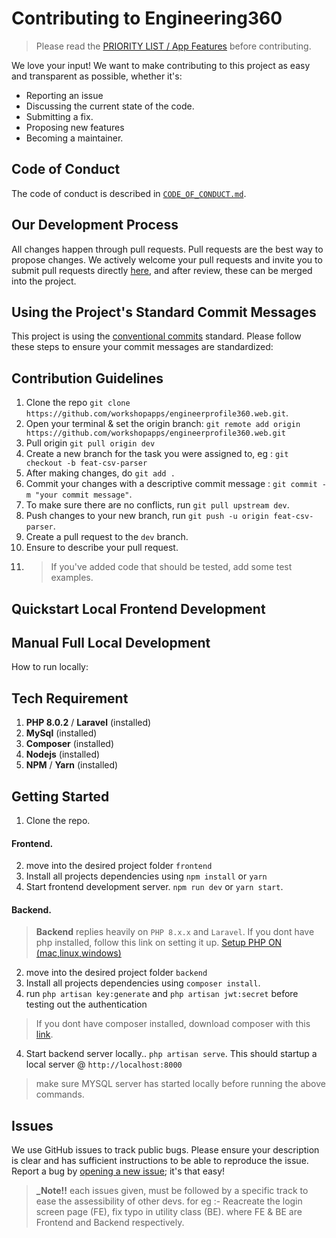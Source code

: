 # Contributing to Engineering360
> Please read the [PRIORITY LIST / App Features](https://github.com/workshopapps/engineerprofile360.web/issues/1) before contributing.

We love your input! We want to make contributing to this project as easy and transparent as possible, whether it's:
- Reporting an issue
- Discussing the current state of the code.
- Submitting a fix.
- Proposing new features
- Becoming a maintainer.

## Code of Conduct
The code of conduct is described in [`CODE_OF_CONDUCT.md`](CODE_OF_CONDUCT.md).

## Our Development Process
All changes happen through pull requests. Pull requests are the best way to propose changes. We actively welcome your pull requests and invite you to submit pull requests directly [here](https://github.com/workshopapps/engineerprofile360.web/pulls), and after review, these can be merged into the project.

## Using the Project's Standard Commit Messages
This project is using the [conventional commits](https://www.conventionalcommits.org/en/v1.0.0-beta.2/) standard. Please follow these steps to ensure your
commit messages are standardized:
<!-- 1. Make sure your shell path is in the root of the project (not inside any of the packages).
2. Run `yarn`.
3. Stage the files you are committing with `git add [files]`.
4. Run `yarn commit`. This will start an interactive prompt that generates your commit message:
    1. Select the type of change.
    2. Type the scope. This is either `global` for project-wide changes or one of the packages (kibbeh, shawarma etc.).
    3. Write a short, imperative tense description of the change.
    4. If the above was not sufficient, you may now write a longer description of your change (otherwise press enter to leave blank).
    5. y or n for whether there are any breaking changes (e.g. changing the props of a component, changing the JSON structure of an API response).
    6. y or n for whether this change affects an open issue, if positive you will be prompted to enter the issue number.
5. Your commit message has now been created, you may push to your fork and open a pull request (read below for further instructions). -->

## Contribution Guidelines

1. Clone the repo `git clone https://github.com/workshopapps/engineerprofile360.web.git`.
2. Open your terminal & set the origin branch: `git remote add origin https://github.com/workshopapps/engineerprofile360.web.git`
3. Pull origin `git pull origin dev`
4. Create a new branch for the task you were assigned to, eg : `git checkout -b feat-csv-parser`
5. After making changes, do `git add .`
6. Commit your changes with a descriptive commit message : `git commit -m "your commit message"`.
7. To make sure there are no conflicts, run `git pull upstream dev`.
8. Push changes to your new branch, run `git push -u origin feat-csv-parser`.
9. Create a pull request to the `dev` branch.
10. Ensure to describe your pull request.
11. > If you've added code that should be tested, add some test examples.

<!-- 
1. Fork the repo and create your branch (usually named `patch-%the number of PRs you've already made%`) from `staging`.
3. Ensure to describe your pull request. -->


## Quickstart Local Frontend Development

## Manual Full Local Development
How to run locally:


## Tech Requirement

1. **PHP 8.0.2** / **Laravel** (installed)
2. **MySql** (installed)
3. **Composer** (installed)
4. **Nodejs** (installed)
5. **NPM** / **Yarn** (installed)


## Getting Started

1. Clone the repo.

#### Frontend.

2. move into the desired project folder `frontend`
3. Install all projects dependencies using `npm install` or `yarn`
4. Start frontend development server. `npm run dev` or `yarn start`.

#### Backend.

> **Backend** replies heavily on `PHP 8.x.x` and `Laravel`. If you dont have php installed, follow this link on setting it up. [Setup PHP ON (mac,linux,windows) ](https://www.youtube.com/watch?v=mVzL2MRFANI)

2. move into the desired project folder `backend`
3. Install all projects dependencies using `composer install`.
4. run `php artisan key:generate` and `php artisan jwt:secret` before testing out the authentication

> If you dont have composer installed, download composer with this [link](https://getcomposer.org/download/).

4. Start backend server locally.. `php artisan serve`. This should startup a local server @ `http://localhost:8000`

> make sure MYSQL server has started locally before running the above commands.

## Issues

We use GitHub issues to track public bugs. Please ensure your description is
clear and has sufficient instructions to be able to reproduce the issue. Report a bug by <a href="https://github.com/workshopapps/engineerprofile360.web/issues">opening a new issue</a>; it's that easy!

> **_Note!!** each issues given, must be followed by a specific track to ease the assessibility of other devs. for eg :- Reacreate the login screen page (FE), fix typo in utility class (BE). where FE & BE are Frontend and Backend respectively.
